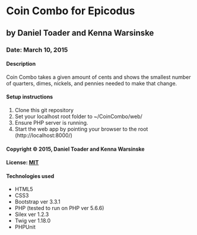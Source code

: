 # Coin Combo for Epicodus
## by Daniel Toader and Kenna Warsinske
### Date: March 10, 2015
#### Description
Coin Combo takes a given amount of cents and shows the smallest number of quarters, dimes, nickels, and pennies needed to make that change.

#### Setup instructions
1. Clone this git repository
2. Set your localhost root folder to ~/CoinCombo/web/
3. Ensure PHP server is running.
4. Start the web app by pointing your browser to the root (http://localhost:8000/)  

#### Copyright © 2015, Daniel Toader and Kenna Warsinske

#### License: <a href="https://github.com/twbs/bootstrap/blob/master/LICENSE">MIT</a>  

#### Technologies used
- HTML5
- CSS3
- Bootstrap ver 3.3.1
- PHP (tested to run on PHP ver 5.6.6)
- Silex ver 1.2.3
- Twig ver 1.18.0
- PHPUnit
